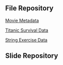 ## File Repository
  
[Movie Metadata](movie_metadata.xls)

[Titanic Survival Data](titanic.csv)
 
[String Exercise Data](string_data.dta)

## Slide Repository

